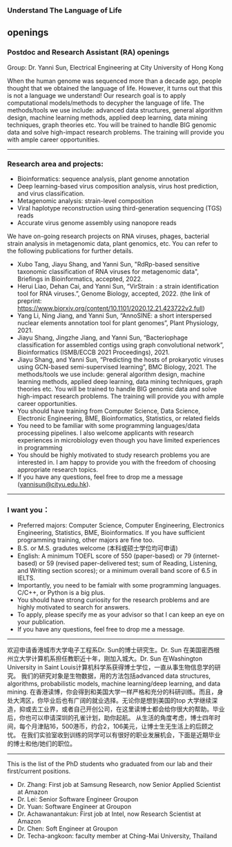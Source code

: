 ### Understand The Language of Life

## openings

### Postdoc and Research Assistant (RA) openings

Group: Dr. Yanni Sun, Electrical Engineering at City University of Hong Kong 

When the human genome was sequenced more than a decade ago, people thought that we obtained the language of life. However, it turns out that this is not a language we understand! Our research goal is to apply computational models/methods to decypher the language of life. The methods/tools we use include: advanced data structures, general algorithm design, machine learning methods, applied deep learning, data mining techniques, graph theories etc. You will be trained to handle BIG genomic data and solve high-impact research problems. The training will provide you with ample career opportunities.

---
### Research area and projects: 

- Bioinformatics: sequence analysis, plant genome annotation
- Deep learning-based virus composition analysis, virus host prediction, and virus classification. 
- Metagenomic analysis: strain-level composition
- Viral haplotype reconstruction using third-generation sequencing (TGS) reads
- Accurate virus genome assembly using nanopore reads

We have on-going research projects on RNA viruses, phages, bacterial strain analysis in metagenomic data, plant genomics, etc. You can refer to the following publications for further details.
- Xubo Tang, Jiayu Shang, and Yanni Sun, "RdRp-based sensitive taxonomic classification of RNA viruses for metagenomic data", Briefings in Bioinformatics, accepted, 2022.
- Herui Liao, Dehan Cai, and Yanni Sun, “VirStrain : a strain identification tool for RNA viruses.”, Genome Biology, accepted, 2022. (the link of preprint: https://www.biorxiv.org/content/10.1101/2020.12.21.423722v2.full)
- Yang Li, Ning Jiang, and Yanni Sun, “AnnoSINE: a short interspersed nuclear elements annotation tool for plant genomes”, Plant Physiology, 2021.
- Jiayu Shang, Jingzhe Jiang, and Yanni Sun, “Bacteriophage classification for assembled contigs using graph convolutional network”, Bioinformatics (ISMB/ECCB 2021 Proceedings), 2021.
- Jiayu Shang, and Yanni Sun, “Predicting the hosts of prokaryotic viruses using GCN-based semi-supervised learning”, BMC Biology, 2021.
The methods/tools we use include: general algorithm design, machine learning methods, applied deep learning, data mining techniques, graph theories etc. You will be trained to handle BIG genomic data and solve high-impact research problems. The training will provide you with ample career opportunities.
- You should have training from Computer Science, Data Science, Electronic Engineering, BME, Bioinformatics, Statistics, or related fields
- You need to be familiar with some programming languages/data processing pipelines. I also welcome applicants with research experiences in microbiology even though you have limited experiences in programming 
- You should be highly motivated to study research problems you are interested in. I am happy to provide you with the freedom of choosing appropriate research topics. 
- If you have any questions, feel free to drop me a message (yannisun@cityu.edu.hk).

---
### I want you：
- Preferred majors: Computer Science, Computer Engineering, Electronics Engineering, Statistics, BME, Bioinformatics. If you have sufficient programming training, other majors are fine too.
-  B.S. or M.S. gradutes welcome (本科或硕士学位均可申请)  
-  English: A minimum TOEFL score of 550 (paper-based) or 79 (internet-based) or 59 (revised paper-delivered test; sum of Reading, Listening, and Writing section scores); or a minimum overall band score of 6.5 in IELTS.
- Importantly, you need to be famialr with some programming languages. C/C++, or Python is a big plus.
- You should have strong curiosity for the research problems and are highly motivated to search for answers.
- To apply, please specify me as your advisor so that I can keep an eye on your publication.
- If you have any questions, feel free to drop me a message.

---

欢迎申请香港城市大学电子工程系Dr. Sun的博士研究生。Dr. Sun 在美国密西根州立大学计算机系担任教职近十年，刚加入城大。Dr. Sun 在Washington University in Saint Louis计算机科学系获得博士学位，一直从事生物信息学的研究。 我们的研究对象是生物数据，用的方法包括advanced data structures, algorithms, probabilistic models, machine learning/deep learning, and data mining. 在香港读博，你会得到和美国大学一样严格和充分的科研训练。而且，身处大湾区，你毕业后也有广阔的就业选择。无论你是想到美国的top 大学继续深造，抑或去工业界，或者自己开创公司，在这里读博士都会给你很大的帮助。毕业后，你也可以申请深圳的孔雀计划，助你起航。 从生活的角度考虑，博士四年时间，每个月津贴16，500港币，约合2，106美元，让博士生无生活上的后顾之忧。 在我们实验室收到训练的同学可以有很好的职业发展机会，下面是近期毕业的博士和他/她们的职位。

---

This is the list of the PhD students who graduated from our lab and their first/current positions.

- Dr. Zhang: First job at Samsung Research, now Senior Applied Scientist at Amazon
- Dr. Lei: Senior Software Engineer Groupon
- Dr. Yuan: Software Engineer at Groupon
- Dr. Achawanantakun: First job at Intel, now Research Scientist at Amazon
- Dr. Chen: Soft Engineer at Groupon
- Dr. Techa-angkoon: faculty member at Ching-Mai University, Thailand
